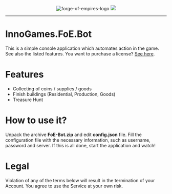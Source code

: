 <p align="center">
  <img src="http://i.epvpimg.com/6msuf.png" alt="forge-of-empires-logo"/>
  
  <a href="https://discord.gg/4ApU6nX">
    <img src="https://discordapp.com/api/guilds/216284167275544576/widget.png?style=banner2" />
  </a>
</p>

<hr />

# InnoGames.FoE.Bot

This is a simple console application which automates action in the game. See also the listed features. You want to purchase a license? [See here](http://www.elitepvpers.com/forum/browsergames/4077244-release-forge-empires-bot.html). 


# Features

 - Collecting of coins / supplies / goods
 - Finish buildings (Residential, Production, Goods)
 - Treasure Hunt

# How to use it?

Unpack the archive **FoE-Bot.zip** and edit **config.json** file. Fill the configuration file with the necessary information, such as username, password and server. If this is all done, start the application and watch!

# Legal

Violation of any of the terms below will result in the termination of your Account. You agree to use the Service at your own risk.
